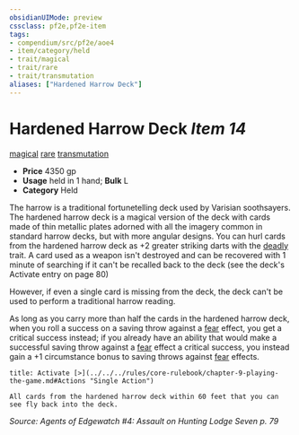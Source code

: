 ```yaml
---
obsidianUIMode: preview
cssclass: pf2e,pf2e-item
tags:
- compendium/src/pf2e/aoe4
- item/category/held
- trait/magical
- trait/rare
- trait/transmutation
aliases: ["Hardened Harrow Deck"]
---
```

# Hardened Harrow Deck *Item 14*  
[magical](../../../rules/traits/magical.md)  [rare](../../../rules/traits/rare.md)  [transmutation](../../../rules/traits/transmutation.md)  

- **Price** 4350 gp
- **Usage** held in 1 hand; **Bulk** L
- **Category** Held

The harrow is a traditional fortunetelling deck used by Varisian soothsayers. The hardened harrow deck is a magical version of the deck with cards made of thin metallic plates adorned with all the imagery common in standard harrow decks, but with more angular designs. You can hurl cards from the hardened harrow deck as +2 greater striking darts with the [deadly <d10>](../../../rules/traits/deadly.md) trait. A card used as a weapon isn't destroyed and can be recovered with 1 minute of searching if it can't be recalled back to the deck (see the deck's Activate entry on page 80)

However, if even a single card is missing from the deck, the deck can't be used to perform a traditional harrow reading.

As long as you carry more than half the cards in the hardened harrow deck, when you roll a success on a saving throw against a [fear](../../../rules/traits/fear.md) effect, you get a critical success instead; if you already have an ability that would make a successful saving throw against a [fear](../../../rules/traits/fear.md) effect a critical success, you instead gain a +1 circumstance bonus to saving throws against [fear](../../../rules/traits/fear.md) effects.

```ad-embed-ability
title: Activate [>](../../../rules/core-rulebook/chapter-9-playing-the-game.md#Actions "Single Action")

All cards from the hardened harrow deck within 60 feet that you can see fly back into the deck.
```

*Source: Agents of Edgewatch #4: Assault on Hunting Lodge Seven p. 79*
